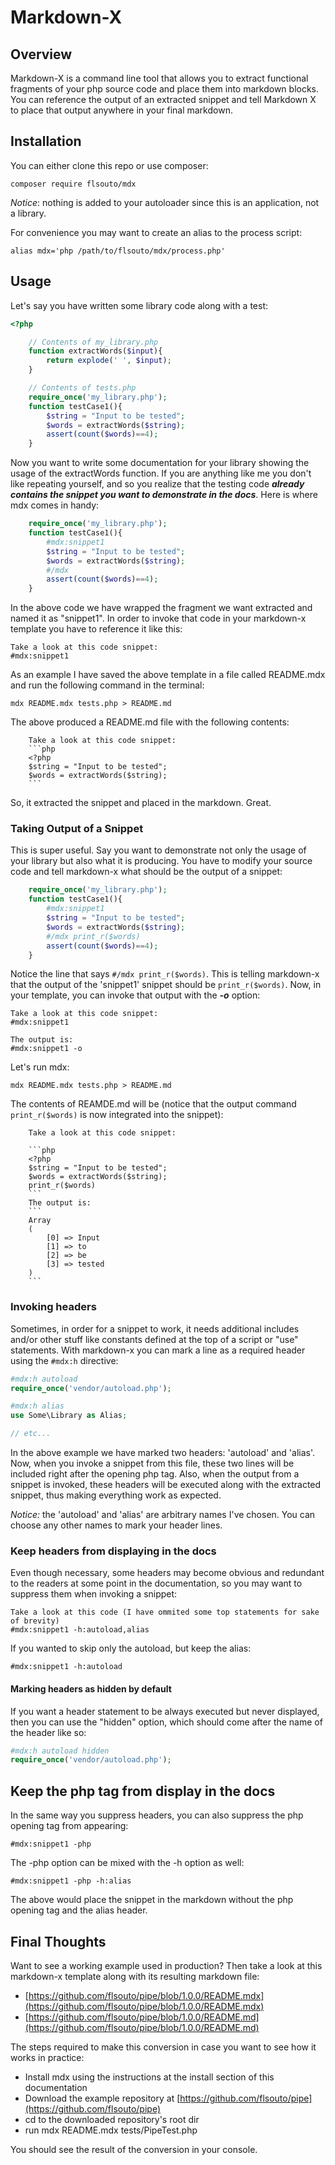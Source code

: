 # Markdown-X

## Overview

Markdown-X is a command line tool that allows you to extract functional fragments of your php source code and place them into markdown blocks. You can reference the output of an extracted snippet and tell Markdown X to place that output anywhere in your final markdown.

## Installation

You can either clone this repo or use composer:

```
composer require flsouto/mdx
```

*Notice*: nothing is added to your autoloader since this is an application, not a library. 

For convenience you may want to create an alias to the process script:

```
alias mdx='php /path/to/flsouto/mdx/process.php'
```

## Usage

Let's say you have written some library code along with a test:

```php
<?php

	// Contents of my_library.php
	function extractWords($input){
		return explode(' ', $input);
	}

	// Contents of tests.php
	require_once('my_library.php');
	function testCase1(){
		$string = "Input to be tested";
		$words = extractWords($string);
		assert(count($words)==4);
	}

```

Now you want to write some documentation for your library showing the usage of the extractWords function. If you are anything like me you don't like repeating yourself, and so you realize that the testing code ***already contains the snippet you want to demonstrate in the docs***. Here is where mdx comes in handy:

```php
	require_once('my_library.php');
	function testCase1(){
		#mdx:snippet1
		$string = "Input to be tested";
		$words = extractWords($string);
		#/mdx
		assert(count($words)==4);
	}

```

In the above code we have wrapped the fragment we want extracted and named it as "snippet1". In order to invoke that code in your markdown-x template you have to reference it like this:

```
Take a look at this code snippet:
#mdx:snippet1
```

As an example I have saved the above template in a file called README.mdx and run the following command in the terminal:

```
mdx README.mdx tests.php > README.md
```

The above produced a README.md file with the following contents:

		Take a look at this code snippet:
		```php
		<?php
		$string = "Input to be tested";
		$words = extractWords($string);		
		```

So, it extracted the snippet and placed in the markdown. Great. 


### Taking Output of a Snippet

This is super useful. Say you want to demonstrate not only the usage of your library but also what it is producing. You have to modify your source code and tell markdown-x what should be the output of a snippet:

```php
	require_once('my_library.php');
	function testCase1(){
		#mdx:snippet1
		$string = "Input to be tested";
		$words = extractWords($string);
		#/mdx print_r($words)
		assert(count($words)==4);
	}

```

Notice the line that says `#/mdx print_r($words)`. This is telling markdown-x that the output of the 'snippet1' snippet should be `print_r($words)`. Now, in your template, you can invoke that output with the ***-o*** option:

```
Take a look at this code snippet:
#mdx:snippet1

The output is:
#mdx:snippet1 -o
```

Let's run mdx:

```
mdx README.mdx tests.php > README.md
```

The contents of REAMDE.md will be (notice that the output command `print_r($words)` is now integrated into the snippet):

		Take a look at this code snippet:
		
		```php
		<?php
		$string = "Input to be tested";
		$words = extractWords($string);
		print_r($words)
		```
		The output is:
		```
		Array
		(
			[0] => Input
			[1] => to
			[2] => be
			[3] => tested
		)
		```

### Invoking headers

Sometimes, in order for a snippet to work, it needs additional includes and/or other stuff like constants defined at the top of a script or "use" statements. With markdown-x you can mark a line as a required header using the `#mdx:h` directive:

```php
#mdx:h autoload
require_once('vendor/autoload.php');

#mdx:h alias
use Some\Library as Alias;

// etc...
```

In the above example we have marked two headers: 'autoload' and 'alias'. Now, when you invoke a snippet from this file, these two lines will be included right after the opening php tag. Also, when the output from a snippet is invoked, these headers will be executed along with the extracted snippet, thus making everything work as expected.

*Notice:* the 'autoload' and 'alias' are arbitrary names I've chosen. You can choose any other names to mark your header lines.

### Keep headers from displaying in the docs

Even though necessary, some headers may become obvious and redundant to the readers at some point in the documentation, so you may want to suppress them when invoking a snippet:

```
Take a look at this code (I have ommited some top statements for sake of brevity)
#mdx:snippet1 -h:autoload,alias
```

If you wanted to skip only the autoload, but keep the alias:

```
#mdx:snippet1 -h:autoload
```

#### Marking headers as hidden by default

If you want a header statement to be always executed but never displayed, then you can use the "hidden" option, which should come after the name of the header like so:

```php
#mdx:h autoload hidden
require_once('vendor/autoload.php');
```

## Keep the php tag from display in the docs

In the same way you suppress headers, you can also suppress the php opening tag from appearing:

```
#mdx:snippet1 -php
```

The -php option can be mixed with the -h option as well:

```
#mdx:snippet1 -php -h:alias
```

The above would place the snippet in the markdown without the php opening tag and the alias header.

## Final Thoughts

Want to see a working example used in production? Then take a look at this markdown-x template along with its resulting markdown file:

* [https://github.com/flsouto/pipe/blob/1.0.0/README.mdx](https://github.com/flsouto/pipe/blob/1.0.0/README.mdx)
* [https://github.com/flsouto/pipe/blob/1.0.0/README.md](https://github.com/flsouto/pipe/blob/1.0.0/README.md)

The steps required to make this conversion in case you want to see how it works in practice:

* Install mdx using the instructions at the install section of this documentation
* Download the example repository at [https://github.com/flsouto/pipe](https://github.com/flsouto/pipe)
* cd to the downloaded repository's root dir
* run mdx README.mdx tests/PipeTest.php

You should see the result of the conversion in your console.